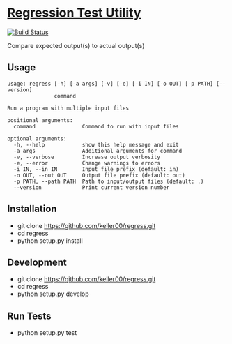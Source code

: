 # [Regression Test Utility](https://en.wikipedia.org/wiki/Regression_testing "Regression Testing")

[![Build Status](https://dev.azure.com/markoookeller/regress/_apis/build/status/keller00.regress?branchName=master)](https://dev.azure.com/markoookeller/regress/_build/latest?definitionId=1&branchName=master)

Compare expected output(s) to actual output(s)

## Usage
```
usage: regress [-h] [-a args] [-v] [-e] [-i IN] [-o OUT] [-p PATH] [--version]
               command

Run a program with multiple input files

positional arguments:
  command               Command to run with input files

optional arguments:
  -h, --help            show this help message and exit
  -a args               Additional arguments for command
  -v, --verbose         Increase output verbosity
  -e, --error           Change warnings to errors
  -i IN, --in IN        Input file prefix (default: in)
  -o OUT, --out OUT     Output file prefix (default: out)
  -p PATH, --path PATH  Path to input/output files (default: .)
  --version             Print current version number

```

## Installation
* git clone https://github.com/keller00/regress.git
* cd regress
* python setup.py install

## Development
* git clone https://github.com/keller00/regress.git
* cd regress
* python setup.py develop

## Run Tests
* python setup.py test

